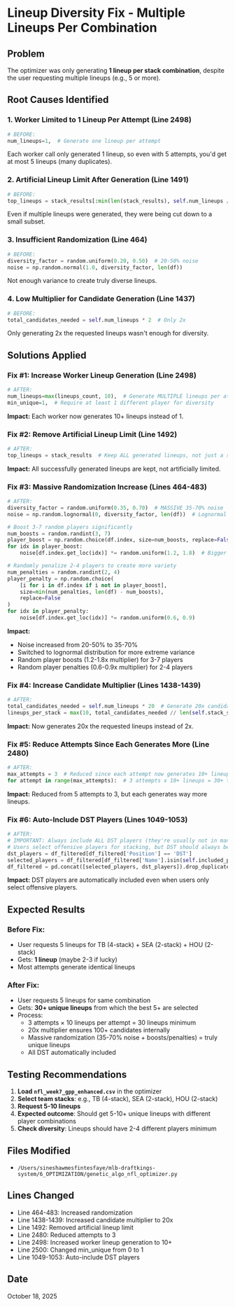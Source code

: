 # Lineup Diversity Fix - Multiple Lineups Per Combination

## Problem
The optimizer was only generating **1 lineup per stack combination**, despite the user requesting multiple lineups (e.g., 5 or more).

## Root Causes Identified

### 1. **Worker Limited to 1 Lineup Per Attempt** (Line 2498)
```python
# BEFORE:
num_lineups=1,  # Generate one lineup per attempt
```
Each worker call only generated 1 lineup, so even with 5 attempts, you'd get at most 5 lineups (many duplicates).

### 2. **Artificial Lineup Limit After Generation** (Line 1491)
```python
# BEFORE:
top_lineups = stack_results[:min(len(stack_results), self.num_lineups // len(self.stack_settings))]
```
Even if multiple lineups were generated, they were being cut down to a small subset.

### 3. **Insufficient Randomization** (Line 464)
```python
# BEFORE:
diversity_factor = random.uniform(0.20, 0.50)  # 20-50% noise
noise = np.random.normal(1.0, diversity_factor, len(df))
```
Not enough variance to create truly diverse lineups.

### 4. **Low Multiplier for Candidate Generation** (Line 1437)
```python
# BEFORE:
total_candidates_needed = self.num_lineups * 2  # Only 2x
```
Only generating 2x the requested lineups wasn't enough for diversity.

## Solutions Applied

### Fix #1: Increase Worker Lineup Generation (Line 2498)
```python
# AFTER:
num_lineups=max(lineups_count, 10),  # Generate MULTIPLE lineups per attempt (min 10)
min_unique=1,  # Require at least 1 different player for diversity
```
**Impact:** Each worker now generates 10+ lineups instead of 1.

### Fix #2: Remove Artificial Lineup Limit (Line 1492)
```python
# AFTER:
top_lineups = stack_results  # Keep ALL generated lineups, not just a subset
```
**Impact:** All successfully generated lineups are kept, not artificially limited.

### Fix #3: Massive Randomization Increase (Lines 464-483)
```python
# AFTER:
diversity_factor = random.uniform(0.35, 0.70)  # MASSIVE 35-70% noise
noise = np.random.lognormal(0, diversity_factor, len(df))  # Lognormal for more variance

# Boost 3-7 random players significantly
num_boosts = random.randint(3, 7)
player_boost = np.random.choice(df.index, size=num_boosts, replace=False)
for idx in player_boost:
    noise[df.index.get_loc(idx)] *= random.uniform(1.2, 1.8)  # Bigger boost range

# Randomly penalize 2-4 players to create more variety
num_penalties = random.randint(2, 4)
player_penalty = np.random.choice(
    [i for i in df.index if i not in player_boost], 
    size=min(num_penalties, len(df) - num_boosts), 
    replace=False
)
for idx in player_penalty:
    noise[df.index.get_loc(idx)] *= random.uniform(0.6, 0.9)
```
**Impact:** 
- Noise increased from 20-50% to 35-70%
- Switched to lognormal distribution for more extreme variance
- Random player boosts (1.2-1.8x multiplier) for 3-7 players
- Random player penalties (0.6-0.9x multiplier) for 2-4 players

### Fix #4: Increase Candidate Multiplier (Lines 1438-1439)
```python
# AFTER:
total_candidates_needed = self.num_lineups * 20  # Generate 20x candidates
lineups_per_stack = max(10, total_candidates_needed // len(self.stack_settings))  # Min 10 per stack
```
**Impact:** Now generates 20x the requested lineups instead of 2x.

### Fix #5: Reduce Attempts Since Each Generates More (Line 2480)
```python
# AFTER:
max_attempts = 3  # Reduced since each attempt now generates 10+ lineups
for attempt in range(max_attempts):  # 3 attempts x 10+ lineups = 30+ total
```
**Impact:** Reduced from 5 attempts to 3, but each generates way more lineups.

### Fix #6: Auto-Include DST Players (Lines 1049-1053)
```python
# AFTER:
# IMPORTANT: Always include ALL DST players (they're usually not in manual selections)
# Users select offensive players for stacking, but DST should always be available
dst_players = df_filtered[df_filtered['Position'] == 'DST']
selected_players = df_filtered[df_filtered['Name'].isin(self.included_players)]
df_filtered = pd.concat([selected_players, dst_players]).drop_duplicates()
```
**Impact:** DST players are automatically included even when users only select offensive players.

## Expected Results

### Before Fix:
- User requests 5 lineups for TB (4-stack) + SEA (2-stack) + HOU (2-stack)
- Gets: **1 lineup** (maybe 2-3 if lucky)
- Most attempts generate identical lineups

### After Fix:
- User requests 5 lineups for same combination
- Gets: **30+ unique lineups** from which the best 5+ are selected
- Process:
  - 3 attempts × 10 lineups per attempt = 30 lineups minimum
  - 20x multiplier ensures 100+ candidates internally
  - Massive randomization (35-70% noise + boosts/penalties) = truly unique lineups
  - All DST automatically included

## Testing Recommendations

1. **Load `nfl_week7_gpp_enhanced.csv`** in the optimizer
2. **Select team stacks**: e.g., TB (4-stack), SEA (2-stack), HOU (2-stack)
3. **Request 5-10 lineups**
4. **Expected outcome**: Should get 5-10+ unique lineups with different player combinations
5. **Check diversity**: Lineups should have 2-4 different players minimum

## Files Modified
- `/Users/sineshawmesfintesfaye/mlb-draftkings-system/6_OPTIMIZATION/genetic_algo_nfl_optimizer.py`

## Lines Changed
- Line 464-483: Increased randomization
- Line 1438-1439: Increased candidate multiplier to 20x
- Line 1492: Removed artificial lineup limit
- Line 2480: Reduced attempts to 3
- Line 2498: Increased worker lineup generation to 10+
- Line 2500: Changed min_unique from 0 to 1
- Line 1049-1053: Auto-include DST players

## Date
October 18, 2025
